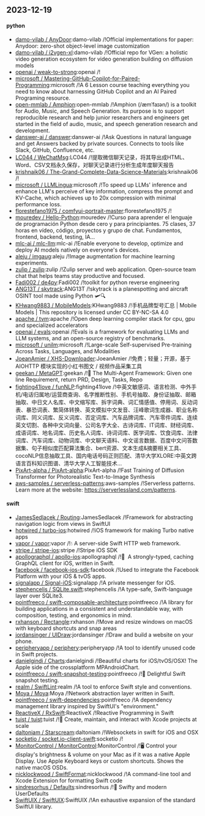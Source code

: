 ## 2023-12-19

#### python
* [damo-vilab / AnyDoor](https://github.com/damo-vilab/AnyDoor):damo-vilab /!Official implementations for paper: Anydoor: zero-shot object-level image customization
* [damo-vilab / i2vgen-xl](https://github.com/damo-vilab/i2vgen-xl):damo-vilab /!Official repo for VGen: a holistic video generation ecosystem for video generation building on diffusion models
* [openai / weak-to-strong](https://github.com/openai/weak-to-strong):openai /!
* [microsoft / Mastering-GitHub-Copilot-for-Paired-Programming](https://github.com/microsoft/Mastering-GitHub-Copilot-for-Paired-Programming):microsoft /!A 6 Lesson course teaching everything you need to know about harnessing GitHub Copilot and an AI Paired Programing resource.
* [open-mmlab / Amphion](https://github.com/open-mmlab/Amphion):open-mmlab /!Amphion (/æmˈfaɪən/) is a toolkit for Audio, Music, and Speech Generation. Its purpose is to support reproducible research and help junior researchers and engineers get started in the field of audio, music, and speech generation research and development.
* [danswer-ai / danswer](https://github.com/danswer-ai/danswer):danswer-ai /!Ask Questions in natural language and get Answers backed by private sources. Connects to tools like Slack, GitHub, Confluence, etc.
* [LC044 / WeChatMsg](https://github.com/LC044/WeChatMsg):LC044 /!提取微信聊天记录，将其导出成HTML、Word、CSV文档永久保存，对聊天记录进行分析生成年度聊天报告
* [krishnaik06 / The-Grand-Complete-Data-Science-Materials](https://github.com/krishnaik06/The-Grand-Complete-Data-Science-Materials):krishnaik06 /!
* [microsoft / LLMLingua](https://github.com/microsoft/LLMLingua):microsoft /!To speed up LLMs' inference and enhance LLM's perceive of key information, compress the prompt and KV-Cache, which achieves up to 20x compression with minimal performance loss.
* [florestefano1975 / comfyui-portrait-master](https://github.com/florestefano1975/comfyui-portrait-master):florestefano1975 /!
* [mouredev / Hello-Python](https://github.com/mouredev/Hello-Python):mouredev /!Curso para aprender el lenguaje de programación Python desde cero y para principiantes. 75 clases, 37 horas en vídeo, código, proyectos y grupo de chat. Fundamentos, frontend, backend, testing, IA...
* [mlc-ai / mlc-llm](https://github.com/mlc-ai/mlc-llm):mlc-ai /!Enable everyone to develop, optimize and deploy AI models natively on everyone's devices.
* [aleju / imgaug](https://github.com/aleju/imgaug):aleju /!Image augmentation for machine learning experiments.
* [zulip / zulip](https://github.com/zulip/zulip):zulip /!Zulip server and web application. Open-source team chat that helps teams stay productive and focused.
* [Fadi002 / de4py](https://github.com/Fadi002/de4py):Fadi002 /!toolkit for python reverse engineering
* [ANG13T / skytrack](https://github.com/ANG13T/skytrack):ANG13T /!skytrack is a planespotting and aircraft OSINT tool made using Python 🛩🔍
* [KHwang9883 / MobileModels](https://github.com/KHwang9883/MobileModels):KHwang9883 /!手机品牌型号汇总 | Mobile Models | This repository is licensed under CC BY-NC-SA 4.0
* [apache / tvm](https://github.com/apache/tvm):apache /!Open deep learning compiler stack for cpu, gpu and specialized accelerators
* [openai / evals](https://github.com/openai/evals):openai /!Evals is a framework for evaluating LLMs and LLM systems, and an open-source registry of benchmarks.
* [microsoft / unilm](https://github.com/microsoft/unilm):microsoft /!Large-scale Self-supervised Pre-training Across Tasks, Languages, and Modalities
* [JoeanAmier / XHS-Downloader](https://github.com/JoeanAmier/XHS-Downloader):JoeanAmier /!免费；轻量；开源，基于 AIOHTTP 模块实现的小红书图文 / 视频作品采集工具
* [geekan / MetaGPT](https://github.com/geekan/MetaGPT):geekan /!🌟 The Multi-Agent Framework: Given one line Requirement, return PRD, Design, Tasks, Repo
* [fighting41love / funNLP](https://github.com/fighting41love/funNLP):fighting41love /!中英文敏感词、语言检测、中外手机/电话归属地/运营商查询、名字推断性别、手机号抽取、身份证抽取、邮箱抽取、中日文人名库、中文缩写库、拆字词典、词汇情感值、停用词、反动词表、暴恐词表、繁简体转换、英文模拟中文发音、汪峰歌词生成器、职业名称词库、同义词库、反义词库、否定词库、汽车品牌词库、汽车零件词库、连续英文切割、各种中文词向量、公司名字大全、古诗词库、IT词库、财经词库、成语词库、地名词库、历史名人词库、诗词词库、医学词库、饮食词库、法律词库、汽车词库、动物词库、中文聊天语料、中文谣言数据、百度中文问答数据集、句子相似度匹配算法集合、bert资源、文本生成&摘要相关工具、cocoNLP信息抽取工具、国内电话号码正则匹配、清华大学XLORE:中英文跨语言百科知识图谱、清华大学人工智能技术…
* [PixArt-alpha / PixArt-alpha](https://github.com/PixArt-alpha/PixArt-alpha):PixArt-alpha /!Fast Training of Diffusion Transformer for Photorealistic Text-to-Image Synthesis
* [aws-samples / serverless-patterns](https://github.com/aws-samples/serverless-patterns):aws-samples /!Serverless patterns. Learn more at the website: https://serverlessland.com/patterns.

#### swift
* [JamesSedlacek / Routing](https://github.com/JamesSedlacek/Routing):JamesSedlacek /!Framework for abstracting navigation logic from views in SwiftUI
* [hotwired / turbo-ios](https://github.com/hotwired/turbo-ios):hotwired /!iOS framework for making Turbo native apps
* [vapor / vapor](https://github.com/vapor/vapor):vapor /!💧 A server-side Swift HTTP web framework.
* [stripe / stripe-ios](https://github.com/stripe/stripe-ios):stripe /!Stripe iOS SDK
* [apollographql / apollo-ios](https://github.com/apollographql/apollo-ios):apollographql /!📱  A strongly-typed, caching GraphQL client for iOS, written in Swift.
* [facebook / facebook-ios-sdk](https://github.com/facebook/facebook-ios-sdk):facebook /!Used to integrate the Facebook Platform with your iOS & tvOS apps.
* [signalapp / Signal-iOS](https://github.com/signalapp/Signal-iOS):signalapp /!A private messenger for iOS.
* [stephencelis / SQLite.swift](https://github.com/stephencelis/SQLite.swift):stephencelis /!A type-safe, Swift-language layer over SQLite3.
* [pointfreeco / swift-composable-architecture](https://github.com/pointfreeco/swift-composable-architecture):pointfreeco /!A library for building applications in a consistent and understandable way, with composition, testing, and ergonomics in mind.
* [rxhanson / Rectangle](https://github.com/rxhanson/Rectangle):rxhanson /!Move and resize windows on macOS with keyboard shortcuts and snap areas
* [jordansinger / UIDraw](https://github.com/jordansinger/UIDraw):jordansinger /!Draw and build a website on your phone.
* [peripheryapp / periphery](https://github.com/peripheryapp/periphery):peripheryapp /!A tool to identify unused code in Swift projects.
* [danielgindi / Charts](https://github.com/danielgindi/Charts):danielgindi /!Beautiful charts for iOS/tvOS/OSX! The Apple side of the crossplatform MPAndroidChart.
* [pointfreeco / swift-snapshot-testing](https://github.com/pointfreeco/swift-snapshot-testing):pointfreeco /!📸 Delightful Swift snapshot testing.
* [realm / SwiftLint](https://github.com/realm/SwiftLint):realm /!A tool to enforce Swift style and conventions.
* [Moya / Moya](https://github.com/Moya/Moya):Moya /!Network abstraction layer written in Swift.
* [pointfreeco / swift-dependencies](https://github.com/pointfreeco/swift-dependencies):pointfreeco /!A dependency management library inspired by SwiftUI's "environment."
* [ReactiveX / RxSwift](https://github.com/ReactiveX/RxSwift):ReactiveX /!Reactive Programming in Swift
* [tuist / tuist](https://github.com/tuist/tuist):tuist /!🚀 Create, maintain, and interact with Xcode projects at scale
* [daltoniam / Starscream](https://github.com/daltoniam/Starscream):daltoniam /!Websockets in swift for iOS and OSX
* [socketio / socket.io-client-swift](https://github.com/socketio/socket.io-client-swift):socketio /!
* [MonitorControl / MonitorControl](https://github.com/MonitorControl/MonitorControl):MonitorControl /!🖥 Control your display's brightness & volume on your Mac as if it was a native Apple Display. Use Apple Keyboard keys or custom shortcuts. Shows the native macOS OSDs.
* [nicklockwood / SwiftFormat](https://github.com/nicklockwood/SwiftFormat):nicklockwood /!A command-line tool and Xcode Extension for formatting Swift code
* [sindresorhus / Defaults](https://github.com/sindresorhus/Defaults):sindresorhus /!💾 Swifty and modern UserDefaults
* [SwiftUIX / SwiftUIX](https://github.com/SwiftUIX/SwiftUIX):SwiftUIX /!An exhaustive expansion of the standard SwiftUI library.
